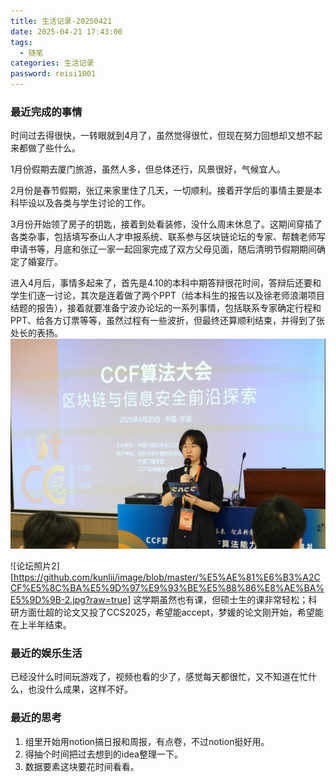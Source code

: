 ```yaml
---
title: 生活记录-20250421
date: 2025-04-21 17:43:00
tags:
  - 随笔
categories: 生活记录
password: reisi1001
---
```

### 最近完成的事情
时间过去得很快，一转眼就到4月了，虽然觉得很忙，但现在努力回想却又想不起来都做了些什么。

1月份假期去厦门旅游，虽然人多，但总体还行，风景很好，气候宜人。

2月份是春节假期，张辽来家里住了几天，一切顺利。接着开学后的事情主要是本科毕设以及各类与学生讨论的工作。

3月份开始领了房子的钥匙，接着到处看装修，没什么周末休息了。这期间穿插了各类杂事，包括填写泰山人才申报系统、联系参与区块链论坛的专家、帮魏老师写申请书等，月底和张辽一家一起回家完成了双方父母见面，随后清明节假期期间确定了婚宴厅。

进入4月后，事情多起来了，首先是4.10的本科中期答辩很花时间，答辩后还要和学生们逐一讨论，其次是连着做了两个PPT（给本科生的报告以及徐老师浪潮项目结题的报告），接着就要准备宁波办论坛的一系列事情，包括联系专家确定行程和PPT、给各方订票等等，虽然过程有一些波折，但最终还算顺利结束，并得到了张处长的表扬。
![论坛照片1](https://github.com/kunlii/image/blob/master/%E5%AE%81%E6%B3%A2CCF%E5%8C%BA%E5%9D%97%E9%93%BE%E5%88%86%E8%AE%BA%E5%9D%9B-1.jpg?raw=true)

![论坛照片2][https://github.com/kunlii/image/blob/master/%E5%AE%81%E6%B3%A2CCF%E5%8C%BA%E5%9D%97%E9%93%BE%E5%88%86%E8%AE%BA%E5%9D%9B-2.jpg?raw=true]
这学期虽然也有课，但硕士生的课非常轻松；科研方面仕超的论文又投了CCS2025，希望能accept，梦媛的论文刚开始，希望能在上半年结束。

### 最近的娱乐生活
已经没什么时间玩游戏了，视频也看的少了，感觉每天都很忙，又不知道在忙什么，也没什么成果，这样不好。

### 最近的思考
1. 组里开始用notion搞日报和周报，有点卷，不过notion挺好用。
2. 得抽个时间把过去想到的idea整理一下。
3. 数据要素这块要花时间看看。